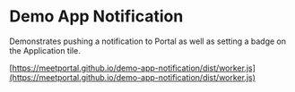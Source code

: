 # Demo App Notification

Demonstrates pushing a notification to Portal as well as setting a badge on the Application tile.

[https://meetportal.github.io/demo-app-notification/dist/worker.js](https://meetportal.github.io/demo-app-notification/dist/worker.js)
